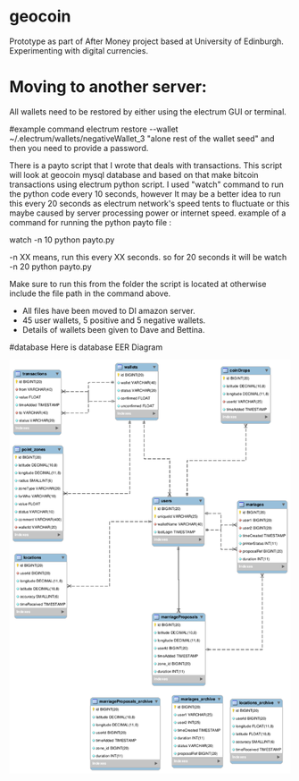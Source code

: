 # geocoin
Prototype as part of After Money project based at University of Edinburgh. Experimenting with digital currencies.


# Moving to another server:
All wallets need to be restored by either using the electrum GUI or terminal.

#example command
electrum restore --wallet ~/.electrum/wallets/negativeWallet_3 "alone rest of the wallet seed"
and then you need to provide a password.

There is a payto script that I wrote that deals with transactions. This script will look at geocoin mysql database and based on that make bitcoin transactions using electrum python script. I used "watch" command to run the python code every 10 seconds, however It may be a better idea to run this every 20 seconds as electrum network's speed tents to fluctuate or this maybe caused by server processing power or internet speed.
example of a command for running the python payto file :

watch -n 10 python payto.py

-n XX means, run this every XX seconds. so for 20 seconds it will be
watch -n 20 python payto.py

Make sure to run this from the folder the script is located at otherwise include the file path in the command above.

- All files have been moved to DI amazon server.
- 45 user wallets, 5 positive and 5 negative wallets.
- Details of wallets been given to Dave and Bettina.


#database
Here is database EER Diagram

![EER Diagram](https://github.com/Mehrpouya/geocoin/blob/master/marriage%20database%20model.png)
